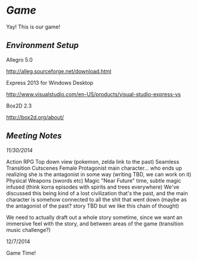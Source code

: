 *Game*
====

Yay! This is our game!

*Environment Setup*
---

Allegro 5.0

http://alleg.sourceforge.net/download.html

Express 2013 for Windows Desktop

http://www.visualstudio.com/en-US/products/visual-studio-express-vs

Box2D 2.3

http://box2d.org/about/


*Meeting Notes*
---

*11/30/2014*

Action RPG
Top down view (pokemon, zelda link to the past)
Seamless Transition
Cutscenes
Female Protagonist main character... who ends up realizing she is the antagonist in some way (writing TBD, we can work on it)
Physical Weapons (swords etc)
Magic
"Near Future" time, subtle magic infused (think korra episodes with spirits and trees everywhere)
We've discussed this being kind of a lost civilization that's the past, and the main character is somehow connected to all the shit that went down (maybe as the antagonist of the past? story TBD but we like this chain of thought)

We need to actually draft out a whole story sometime, since we want an immersive feel with the story, and between areas of the game (transition music challenge?)

12/7/2014

Game Time!